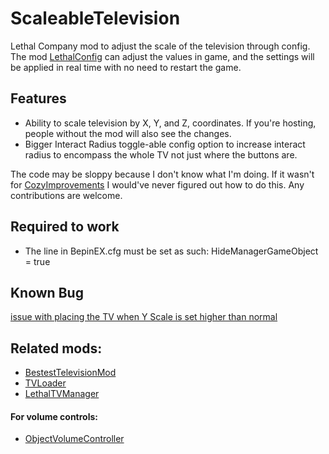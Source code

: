 # ScaleableTelevision
Lethal Company mod to adjust the scale of the television through config.
The mod [LethalConfig](https://thunderstore.io/c/lethal-company/p/AinaVT/LethalConfig/) can adjust the values in game, and the settings will be applied in real time with no need to restart the game. 

## Features
- Ability to scale television by X, Y, and Z, coordinates. If you're hosting, people without the mod will also see the changes.
- Bigger Interact Radius toggle-able config option to increase interact radius to encompass the whole TV not just where the buttons are.

The code may be sloppy because I don't know what I'm doing. If it wasn't for [CozyImprovements](https://thunderstore.io/c/lethal-company/p/Spyci/CozyImprovements/) I would've never figured out how to do this. Any contributions are welcome. 

## Required to work
- The line in BepinEX.cfg must be set as such: HideManagerGameObject = true

## Known Bug
[issue with placing the TV when Y Scale is set higher than normal](https://github.com/DeathWrench/ScaleableTelevision/issues/1)

## Related mods:
- [BestestTelevisionMod](https://thunderstore.io/c/lethal-company/p/DeathWrench/BestestTelevisionMod/)
- [TVLoader](https://thunderstore.io/c/lethal-company/p/Rattenbonkers/TVLoader/)
- [LethalTVManager](https://thunderstore.io/c/lethal-company/p/Bushwacc/LethalTVManager/)

#### For volume controls:
- [ObjectVolumeController](https://thunderstore.io/c/lethal-company/p/FlipMods/ObjectVolumeController/)
